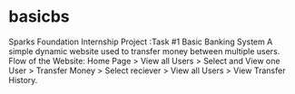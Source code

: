 # basicbs
Sparks Foundation Internship Project :Task #1 Basic Banking System
A simple dynamic website used to transfer money between multiple users.
Flow of the Website: Home Page > View all Users > Select and View one User > Transfer Money > Select reciever > View all Users > View Transfer History.
